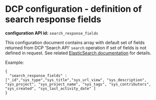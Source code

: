 DCP configuration - definition of search response fields
========================================================

**configuration API id:** `search_response_fields`

This configuration document contains array with default set of fields returned from DCP 'Search API' `search` operation if set of fields is not defined in request. See related [ElasticSearch documentation](http://www.elasticsearch.org/guide/en/elasticsearch/reference/0.90/search-request-fields.html) for details.

Example:

	{
	  "search_response_fields" : ["_id","sys_type","sys_title","sys_url_view", "sys_description", "sys_project", "sys_project_name", "sys_tags", "sys_contributors", "sys_created", "sys_last_activity_date" ]
	}